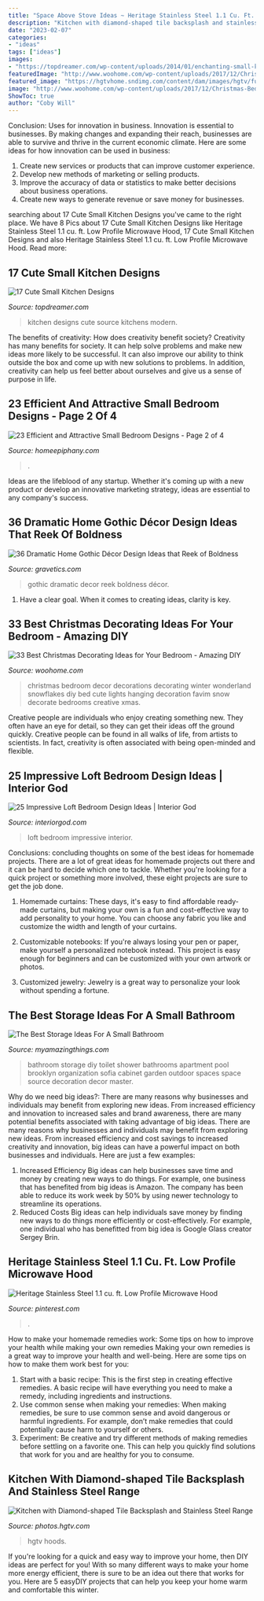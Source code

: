 ```yaml
---
title: "Space Above Stove Ideas ~ Heritage Stainless Steel 1.1 Cu. Ft. Low Profile Microwave Hood"
description: "Kitchen with diamond-shaped tile backsplash and stainless steel range"
date: "2023-02-07"
categories:
- "ideas"
tags: ["ideas"]
images:
- "https://topdreamer.com/wp-content/uploads/2014/01/enchanting-small-kitchens-design-ideas-modern-small-kitchen-design-inspirations-2013.jpg"
featuredImage: "http://www.woohome.com/wp-content/uploads/2017/12/Christmas-Bedroom-Decorations-Ideas-19.jpg"
featured_image: "https://hgtvhome.sndimg.com/content/dam/images/hgtv/fullset/2015/7/17/1/Nina-Green_Transitional-Kitchen_5.jpg.rend.hgtvcom.616.924.suffix/1437149858613.jpeg"
image: "http://www.woohome.com/wp-content/uploads/2017/12/Christmas-Bedroom-Decorations-Ideas-19.jpg"
ShowToc: true
author: "Coby Will"
---
```



Conclusion: Uses for innovation in business.
Innovation is essential to businesses. By making changes and expanding their reach, businesses are able to survive and thrive in the current economic climate. Here are some ideas for how innovation can be used in business:
1. Create new services or products that can improve customer experience.
2. Develop new methods of marketing or selling products.
3. Improve the accuracy of data or statistics to make better decisions about business operations.
4. Create new ways to generate revenue or save money for businesses.

	

		
searching about 17 Cute Small Kitchen Designs you've came to the right place. We have 8 Pics about 17 Cute Small Kitchen Designs like Heritage Stainless Steel 1.1 cu. ft. Low Profile Microwave Hood, 17 Cute Small Kitchen Designs and also Heritage Stainless Steel 1.1 cu. ft. Low Profile Microwave Hood. Read more:
		
    
## 17 Cute Small Kitchen Designs

<img loading=lazy src="https://topdreamer.com/wp-content/uploads/2014/01/enchanting-small-kitchens-design-ideas-modern-small-kitchen-design-inspirations-2013.jpg" onerror="this.onerror=null;this.src='https://tse2.mm.bing.net/th?id=OIP.Dv4OKlogyiYc1VXHpjX7wAHaJ3&amp;pid=15.1';" alt="17 Cute Small Kitchen Designs">

_Source: topdreamer.com_

>kitchen designs cute source kitchens modern. 

	

The benefits of creativity: How does creativity benefit society?
Creativity has many benefits for society. It can help solve problems and make new ideas more likely to be successful. It can also improve our ability to think outside the box and come up with new solutions to problems. In addition, creativity can help us feel better about ourselves and give us a sense of purpose in life.

    
## 23 Efficient And Attractive Small Bedroom Designs - Page 2 Of 4

<img loading=lazy src="https://homeepiphany.com/wp-content/uploads/2015/06/23-Efficient-and-Attractive-Small-Bedroom-Designs-9.jpg" onerror="this.onerror=null;this.src='https://tse1.mm.bing.net/th?id=OIP.BFLUXWgvlIqidYsTfdEY-wHaJ4&amp;pid=15.1';" alt="23 Efficient and Attractive Small Bedroom Designs - Page 2 of 4">

_Source: homeepiphany.com_

>. 

	

Ideas are the lifeblood of any startup. Whether it's coming up with a new product or develop an innovative marketing strategy, ideas are essential to any company's success.

    
## 36 Dramatic Home Gothic Décor Design Ideas That Reek Of Boldness

<img loading=lazy src="https://www.gravetics.com/wp-content/uploads/2017/08/Gothic-Bathrooms-and-Design-Ideas.jpg" onerror="this.onerror=null;this.src='https://tse3.mm.bing.net/th?id=OIP.9RQe37L4CVSvbQXhBju-IgHaLH&amp;pid=15.1';" alt="36 Dramatic Home Gothic Décor Design Ideas that Reek of Boldness">

_Source: gravetics.com_

>gothic dramatic decor reek boldness décor. 

	

1. Have a clear goal. When it comes to creating ideas, clarity is key.

    
## 33 Best Christmas Decorating Ideas For Your Bedroom - Amazing DIY

<img loading=lazy src="http://www.woohome.com/wp-content/uploads/2017/12/Christmas-Bedroom-Decorations-Ideas-19.jpg" onerror="this.onerror=null;this.src='https://tse3.mm.bing.net/th?id=OIP.mefA9LZHSv9GQitk9WV4qgHaJ4&amp;pid=15.1';" alt="33 Best Christmas Decorating Ideas for Your Bedroom - Amazing DIY">

_Source: woohome.com_

>christmas bedroom decor decorations decorating winter wonderland snowflakes diy bed cute lights hanging decoration favim snow decorate bedrooms creative xmas. 

	

Creative people are individuals who enjoy creating something new. They often have an eye for detail, so they can get their ideas off the ground quickly. Creative people can be found in all walks of life, from artists to scientists. In fact, creativity is often associated with being open-minded and flexible.

    
## 25 Impressive Loft Bedroom Design Ideas | Interior God

<img loading=lazy src="http://interiorgod.com/wp-content/uploads/2016/11/bedroom-loft-ideas.jpg" onerror="this.onerror=null;this.src='https://tse1.mm.bing.net/th?id=OIP.bx01MOh-qv2iOBmZrt5HrQHaLH&amp;pid=15.1';" alt="25 Impressive Loft Bedroom Design Ideas | Interior God">

_Source: interiorgod.com_

>loft bedroom impressive interior. 

	

Conclusions: concluding thoughts on some of the best ideas for homemade projects.
There are a lot of great ideas for homemade projects out there and it can be hard to decide which one to tackle. Whether you're looking for a quick project or something more involved, these eight projects are sure to get the job done. 
1. Homemade curtains: These days, it's easy to find affordable ready-made curtains, but making your own is a fun and cost-effective way to add personality to your home. You can choose any fabric you like and customize the width and length of your curtains.

2. Customizable notebooks: If you're always losing your pen or paper, make yourself a personalized notebook instead. This project is easy enough for beginners and can be customized with your own artwork or photos.

3. Customized jewelry: Jewelry is a great way to personalize your look without spending a fortune.

    
## The Best Storage Ideas For A Small Bathroom

<img loading=lazy src="http://myamazingthings.com/wp-content/uploads/2017/02/high-DIY-wooden-cabinet-painted-with-white-color-over-toilet-for-tiny-bathroom-spaces-with-marble-wall-decoration-ideas-680x1024.jpg" onerror="this.onerror=null;this.src='https://tse3.mm.bing.net/th?id=OIP.QhQN822BQ1wrOd6FtaLMpwHaLJ&amp;pid=15.1';" alt="The Best Storage Ideas For A Small Bathroom">

_Source: myamazingthings.com_

>bathroom storage diy toilet shower bathrooms apartment pool brooklyn organization sofia cabinet garden outdoor spaces space source decoration decor master. 

	

Why do we need big ideas?: There are many reasons why businesses and individuals may benefit from exploring new ideas. From increased efficiency and innovation to increased sales and brand awareness, there are many potential benefits associated with taking advantage of big ideas.
There are many reasons why businesses and individuals may benefit from exploring new ideas. From increased efficiency and cost savings to increased creativity and innovation, big ideas can have a powerful impact on both businesses and individuals. Here are just a few examples:
1. Increased Efficiency
Big ideas can help businesses save time and money by creating new ways to do things. For example, one business that has benefited from big ideas is Amazon. The company has been able to reduce its work week by 50% by using newer technology to streamline its operations.
2. Reduced Costs
Big ideas can help individuals save money by finding new ways to do things more efficiently or cost-effectively. For example, one individual who has benefitted from big idea is Google Glass creator Sergey Brin.

    
## Heritage Stainless Steel 1.1 Cu. Ft. Low Profile Microwave Hood

<img loading=lazy src="https://i.pinimg.com/736x/c5/10/ca/c510ca961c3a74554a4ebeb13abf88f5.jpg" onerror="this.onerror=null;this.src='https://tse1.mm.bing.net/th?id=OIP.1TjaUl3obPeth14RlvbTGAHaJ4&amp;pid=15.1';" alt="Heritage Stainless Steel 1.1 cu. ft. Low Profile Microwave Hood">

_Source: pinterest.com_

>. 

	

How to make your homemade remedies work: Some tips on how to improve your health while making your own remedies
Making your own remedies is a great way to improve your health and well-being. Here are some tips on how to make them work best for you: 
1. Start with a basic recipe: This is the first step in creating effective remedies. A basic recipe will have everything you need to make a remedy, including ingredients and instructions. 
2. Use common sense when making your remedies: When making remedies, be sure to use common sense and avoid dangerous or harmful ingredients. For example, don’t make remedies that could potentially cause harm to yourself or others. 
3. Experiment: Be creative and try different methods of making remedies before settling on a favorite one. This can help you quickly find solutions that work for you and are healthy for you to consume.

    
## Kitchen With Diamond-shaped Tile Backsplash And Stainless Steel Range

<img loading=lazy src="https://hgtvhome.sndimg.com/content/dam/images/hgtv/fullset/2015/7/17/1/Nina-Green_Transitional-Kitchen_5.jpg.rend.hgtvcom.616.924.suffix/1437149858613.jpeg" onerror="this.onerror=null;this.src='https://tse2.mm.bing.net/th?id=OIP.PADSFoqWhl68cjnFHU-RNQHaLH&amp;pid=15.1';" alt="Kitchen with Diamond-shaped Tile Backsplash and Stainless Steel Range">

_Source: photos.hgtv.com_

>hgtv hoods. 

	

If you're looking for a quick and easy way to improve your home, then DIY ideas are perfect for you! With so many different ways to make your home more energy efficient, there is sure to be an idea out there that works for you. Here are 5 easyDIY projects that can help you keep your home warm and comfortable this winter.

